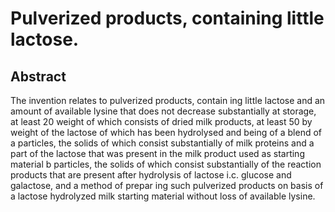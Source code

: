 # Pulverized products, containing little lactose.

## Abstract
The invention relates to pulverized products, contain ing little lactose and an amount of available lysine that does not decrease substantially at storage, at least 20 weight of which consists of dried milk products, at least 50 by weight of the lactose of which has been hydrolysed and being of a blend of a particles, the solids of which consist substantially of milk proteins and a part of the lactose that was present in the milk product used as starting material b particles, the solids of which consist substantially of the reaction products that are present after hydrolysis of lactose i.c. glucose and galactose, and a method of prepar ing such pulverized products on basis of a lactose hydrolyzed milk starting material without loss of available lysine.